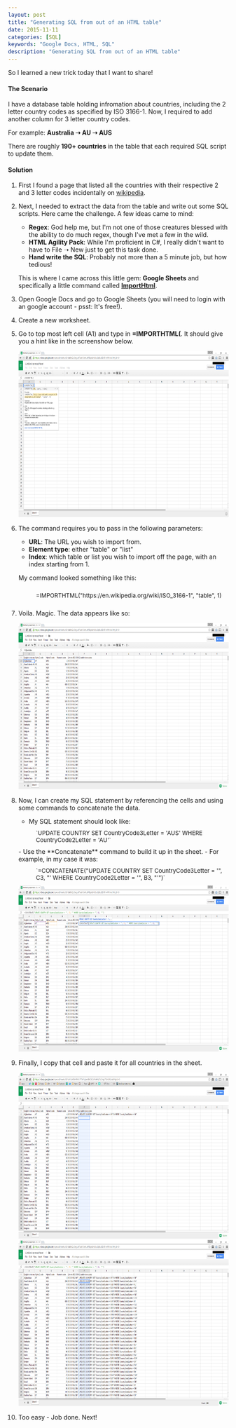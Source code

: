```yaml
---
layout: post
title: "Generating SQL from out of an HTML table"
date: 2015-11-11
categories: [SQL]
keywords: "Google Docs, HTML, SQL"
description: "Generating SQL from out of an HTML table"
---
```


So I learned a new trick today that I want to share! 

####  The Scenario

I have a database table holding infromation about countries, including the 2 letter country codes as specified by ISO 3166-1.
Now, I required to add another column for 3 letter country codes.

For example: **Australia &#10141; AU &#10141; AUS**

There are roughly **190+ countries** in the table that each required SQL script to update them.

####  Solution

1. First I found a page that listed all the countries with their respective 2 and 3 letter codes incidentally on [wikipedia](https://en.wikipedia.org/wiki/ISO_3166-1).
2. Next, I needed to extract the data from the table and write out some SQL scripts.
    Here came the challenge. A few ideas came to mind:

    - **Regex**: God help me, but I'm not one of those creatures blessed with the ability to do much regex, though I've met a few in the wild.
    - **HTML Agility Pack**: While I'm proficient in C#, I really didn't want to have to File &#10141; New just to get this task done.
    - **Hand write the SQL**: Probably not more than a 5 minute job, but how tedious!

    This is where I came across this little gem: **Google Sheets** and specifically a little command called **[ImportHtml](https://support.google.com/docs/answer/3093339?hl=en)**.

3. Open Google Docs and go to Google Sheets (you will need to login with an google account - psst: It's free!).
4. Create a new worksheet.
5. Go to top most left cell (A1) and type in **=IMPORTHTML(**. It should give you a hint like in the screenshow below.

    <div class="centered">
        <img src="/images/google-sheets.png"  alt="Google Sheets" style="width: 640px; height: 379px"/>
    </div>

6. The command requires you to pass in the following parameters:
    - **URL**: The URL you wish to import from.
    - **Element type**: either "table" or "list"
    - **Index**: which table or list you wish to import off the page, with an index starting from 1.
 
    My command looked something like this:    
    <div style="padding: 10px 0 10px 40px;font-size:13px;">
        =IMPORTHTML("https://en.wikipedia.org/wiki/ISO_3166-1", "table", 1)
    </div>
    
7. Voila. Magic. The data appears like so:
 
    <div class="centered">
        <img src="/images/google-sheets-with-data.png"  alt="Google Sheets with data" style="width: 640px; height: 379px"/>
    </div>

8. Now, I can create my SQL statement by referencing the cells and using some commands to concatenate the data.

    - My SQL statement should look like: 
    <div style="padding: 10px 0 10px 40px;font-size:13px;">
        `UPDATE COUNTRY SET CountryCode3Letter = 'AUS' WHERE CountryCode2Letter = 'AU'`
    </div>
    - Use the **Concatenate** command to build it up in the sheet.
    - For example, in my case it was: 
    <div style="padding: 10px 0 10px 40px;font-size:13px;">
        `=CONCATENATE("UPDATE COUNTRY SET CountryCode3Letter = '", C3, "' WHERE CountryCode2Letter = '", B3, "'")`
    </div>
    
    <div class="centered">
        <img src="/images/google-sheets-create-query.png"  alt="Create query" style="width: 640px; height: 379px"/>
    </div>      

9. Finally, I copy that cell and paste it for all countries in the sheet.

    <div class="centered">
        <img src="/images/google-sheets-copy-query.png"  alt="Copy query" style="width: 640px; height: 379px"/>
    </div>
    
    <div class="centered">
        <img src="/images/google-sheets-done.png"  alt="All queries generated" style="width: 640px; height: 379px"/>
    </div>

10. Too easy - Job done. Next!

  
